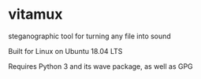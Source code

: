 # vitamux
steganographic tool for turning any file into sound

Built for Linux on Ubuntu 18.04 LTS

Requires Python 3 and its wave package, as well as GPG

